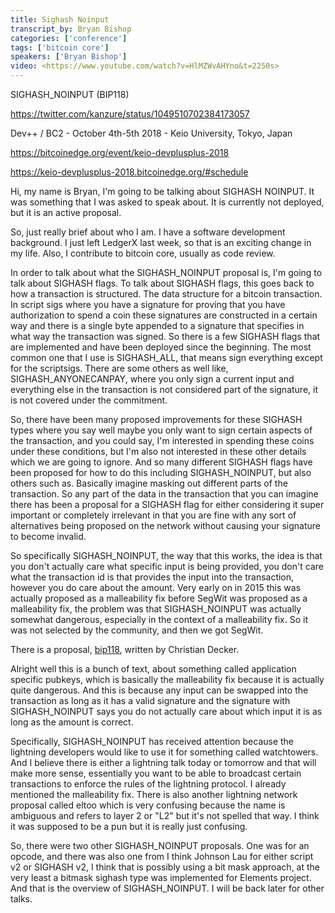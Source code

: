 ```yaml
---
title: Sighash Noinput
transcript_by: Bryan Bishop
categories: ['conference']
tags: ['bitcoin core']
speakers: ['Bryan Bishop']
video: <https://www.youtube.com/watch?v=HlMZWvAHYno&t=2250s>
---
```


SIGHASH\_NOINPUT (BIP118)

<https://twitter.com/kanzure/status/1049510702384173057>


Dev++ / BC2 - October 4th-5th  2018 - Keio University, Tokyo, Japan

<https://bitcoinedge.org/event/keio-devplusplus-2018>

<https://keio-devplusplus-2018.bitcoinedge.org/#schedule>

Hi, my name is Bryan, I'm going to be talking about SIGHASH NOINPUT. It was something that I was asked to speak about. It is currently not deployed, but it is an active proposal.

So, just really brief about who I am.  I have a software development background. I just left LedgerX last week, so that is an exciting change in my life.  Also, I contribute to bitcoin core, usually as code review.

In order to talk about what the SIGHASH\_NOINPUT proposal is, I'm going to talk about SIGHASH flags.  To talk about SIGHASH flags, this goes back to how a transaction is structured.  The data structure for a bitcoin transaction. In script sigs where you have a signature for proving that you have authorization to spend a coin these signatures are constructed in a certain way and there is a single byte appended to a signature that specifies in what way the transaction was signed. So there is a few SIGHASH flags that are implemented and have been deployed since the beginning. The most common one that I use is SIGHASH\_ALL, that means sign everything except for the scriptsigs.  There are some others as well like, SIGHASH\_ANYONECANPAY, where you only sign a current input and everything else in the transaction is not considered part of the signature, it is not covered under the commitment.

So, there have been many proposed improvements for these SIGHASH types where you say well maybe you only want to sign certain aspects of the transaction, and you could say, I'm interested in spending these coins under these conditions, but I'm also not interested in these other details which we are going to ignore. And so many different SIGHASH flags have been proposed for how to do this including SIGHASH\_NOINPUT, but also others such as. Basically imagine masking out different parts of the transaction.  So any part of the data in the transaction that you can imagine there has been a proposal for a SIGHASH flag for either considering it super important or completely irrelevant in that you are fine with any sort of alternatives being proposed on the network without causing your signature to become invalid.

So specifically SIGHASH\_NOINPUT, the way that this works, the idea is that you don't actually care what specific input is being provided, you don't care what the transaction id is that provides the input into the transaction, however you do care about the amount. Very early on in 2015 this was actually proposed as a malleability fix before SegWit was proposed as a malleability fix, the problem was that SIGHASH\_NOINPUT was actually somewhat dangerous, especially in the context of a malleability fix. So it was not selected by the community, and then we got SegWit.

There is a proposal, [bip118](https://github.com/bitcoin/bips/blob/master/bip-0118.mediawiki), written by Christian Decker.

Alright well this is a bunch of text, about something called application specific pubkeys, which is basically the malleability fix because it is actually quite dangerous. And this is because any input can be swapped into the transaction as long as it has a valid signature and the signature with SIGHASH\_NOINPUT says you do not actually care about which input it is as long as the amount is correct.

Specifically, SIGHASH\_NOINPUT has received attention because the lightning developers would like to use it for something called watchtowers.  And I believe there is either a lightning talk today or tomorrow and that will make more sense, essentially you want to be able to broadcast certain transactions to enforce the rules of the lightning protocol.  I already mentioned the malleability fix. There is also another lightning network proposal called eltoo which is very confusing because the name is ambiguous and refers to layer 2 or "L2" but it's not spelled that way.  I think it was supposed to be a pun but it is really just confusing.

So, there were two other SIGHASH\_NOINPUT proposals. One was for an opcode, and there was also one from I think Johnson Lau for either script v2 or SIGHASH v2, I think that is possibly using a bit mask approach, at the very least a bitmask sighash type was implemented for Elements project.  And that is the overview of SIGHASH\_NOINPUT. I will be back later for other talks.
